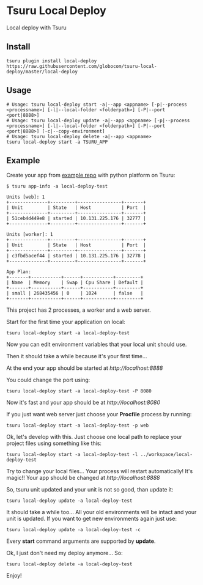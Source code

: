 # Tsuru Local Deploy
Local deploy with Tsuru


## Install

    tsuru plugin install local-deploy https://raw.githubusercontent.com/globocom/tsuru-local-deploy/master/local-deploy

## Usage
    # Usage: tsuru local-deploy start -a|--app <appname> [-p|--process <processname>] [-l|--local-folder <folderpath>] [-P|--port <port|8888>]
    # Usage: tsuru local-deploy update -a|--app <appname> [-p|--process <processname>] [-l|--local-folder <folderpath>] [-P|--port <port|8888>] [-c|--copy-environment]
    # Usage: tsuru local-deploy delete -a|--app <appname>
    tsuru local-deploy start -a TSURU_APP

## Example

Create your app from [example repo](https://github.com/globocom/local-deploy-test) with python platform on Tsuru:

    $ tsuru app-info -a local-deploy-test

    Units [web]: 1
    +--------------+---------+----------------+-------+
    | Unit         | State   | Host           | Port  |
    +--------------+---------+----------------+-------+
    | 51ceb4d449e8 | started | 10.131.225.176 | 32777 |
    +--------------+---------+----------------+-------+

    Units [worker]: 1
    +--------------+---------+----------------+-------+
    | Unit         | State   | Host           | Port  |
    +--------------+---------+----------------+-------+
    | c3fbd5acef44 | started | 10.131.225.176 | 32778 |
    +--------------+---------+----------------+-------+

    App Plan:
    +-------+-----------+------+-----------+---------+
    | Name  | Memory    | Swap | Cpu Share | Default |
    +-------+-----------+------+-----------+---------+
    | small | 268435456 | 0    | 1024      | false   |
    +-------+-----------+------+-----------+---------+

This project has 2 processes, a worker and a web server.

Start for the first time your application on local:

    tsuru local-deploy start -a local-deploy-test

Now you can edit environment variables that your local unit should use.

Then it should take a while because it's your first time...

At the end your app should be started at *http://localhost:8888*

You could change the port using:

    tsuru local-deploy start -a local-deploy-test -P 8080

Now it's fast and your app should be at *http://localhost:8080*

If you just want web server just choose your **Procfile** process by running:

    tsuru local-deploy start -a local-deploy-test -p web

Ok, let's develop with this. Just choose one local path to replace your project files using something like this:

    tsuru local-deploy start -a local-deploy-test -l ../workspace/local-deploy-test

Try to change your local files... Your process will restart automatically! It's magic!! Your app should be changed at *http://localhost:8888*

So, tsuru unit updated and your unit is not so good, than update it:

    tsuru local-deploy update -a local-deploy-test

It should take a while too... All your old environments will be intact and your unit is updated. If you want to get new environments again just use:

    tsuru local-deploy update -a local-deploy-test -c

Every **start** command arguments are supported by **update**.

Ok, I just don't need my deploy anymore... So:

    tsuru local-deploy delete -a local-deploy-test    
    

Enjoy!